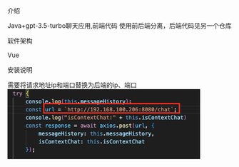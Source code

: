 介绍

Java+gpt-3.5-turbo聊天应用,前端代码 使用前后端分离，后端代码见另一个仓库

软件架构

Vue


安装说明

需要将请求地址ip和端口替换为后端的ip、端口![输入图片说明](%E6%88%AA%E5%B1%8F2023-03-21%2020.26.05.png)



